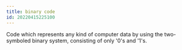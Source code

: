 ```yaml
---
title: binary code
id: 20220415225100
---
```


Code which represents any kind of computer data by using the two-symboled binary system, consisting of only '0's and '1's.
